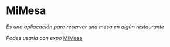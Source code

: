 # MiMesa

_Es una apliacación para reservar una mesa en algún restaurante_

_Podes usarla con expo_ [MiMesa](https://expo.io/@mabregu/mimesa)
